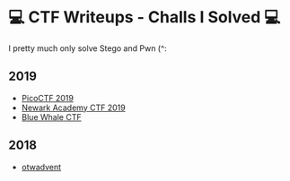 # 💻 CTF Writeups - Challs I Solved 💻
I pretty much only solve Stego and Pwn (^:

## 2019
- [PicoCTF 2019](https://github.com/OlivierLaflamme/CTF/blob/master/PicoCTF2019/Writeup.md)
- [Newark Academy CTF 2019](https://github.com/OlivierLaflamme/CTF/blob/master/NewarkAcademyCTF2019/Writeup.md)
- [Blue Whale CTF](https://github.com/OlivierLaflamme/CTF/blob/master/WhaleCTF/Writeup.md)

## 2018
- [otwadvent](https://github.com/OlivierLaflamme/CTF/blob/master/otwadvent2018/Writeup.md)
